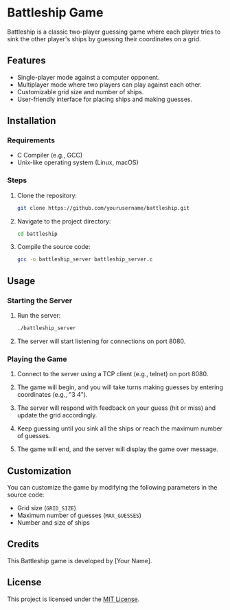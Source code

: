 # Battleship Game

Battleship is a classic two-player guessing game where each player tries to sink the other player's ships by guessing their coordinates on a grid.

## Features

- Single-player mode against a computer opponent.
- Multiplayer mode where two players can play against each other.
- Customizable grid size and number of ships.
- User-friendly interface for placing ships and making guesses.

## Installation

### Requirements

- C Compiler (e.g., GCC)
- Unix-like operating system (Linux, macOS)

### Steps

1. Clone the repository:

    ```bash
    git clone https://github.com/yourusername/battleship.git
    ```

2. Navigate to the project directory:

    ```bash
    cd battleship
    ```

3. Compile the source code:

    ```bash
    gcc -o battleship_server battleship_server.c
    ```

## Usage

### Starting the Server

1. Run the server:

    ```bash
    ./battleship_server
    ```

2. The server will start listening for connections on port 8080.

### Playing the Game

1. Connect to the server using a TCP client (e.g., telnet) on port 8080.

2. The game will begin, and you will take turns making guesses by entering coordinates (e.g., "3 4").

3. The server will respond with feedback on your guess (hit or miss) and update the grid accordingly.

4. Keep guessing until you sink all the ships or reach the maximum number of guesses.

5. The game will end, and the server will display the game over message.

## Customization

You can customize the game by modifying the following parameters in the source code:

- Grid size (`GRID_SIZE`)
- Maximum number of guesses (`MAX_GUESSES`)
- Number and size of ships

## Credits

This Battleship game is developed by [Your Name].

## License

This project is licensed under the [MIT License](LICENSE).

